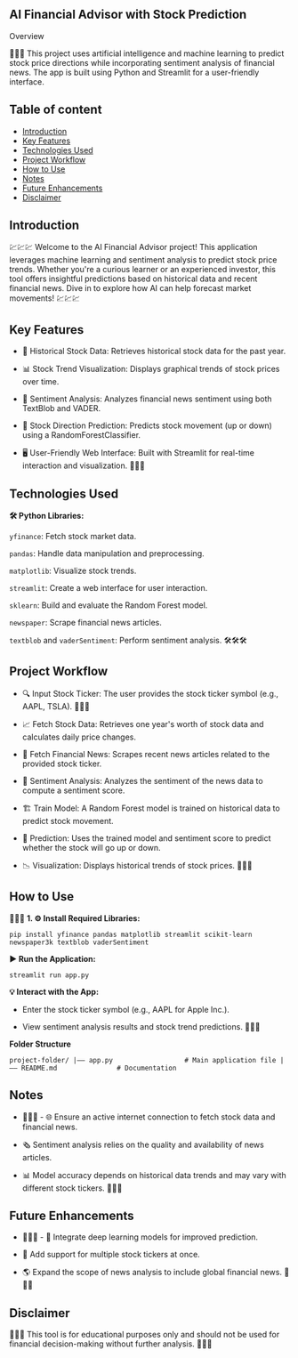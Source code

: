 ## AI Financial Advisor with Stock Prediction

Overview

🎯🎯🎯 This project uses artificial intelligence and machine learning to predict stock price directions while incorporating sentiment analysis of financial news. The app is built using Python and Streamlit for a user-friendly interface.
## Table of content
- [Introduction](#Introduction)
- [Key Features](#Key-Features)
- [Technologies Used](#Technologies-Used)
- [Project Workflow](#Project-Workflow)
- [How to Use](#How-to-Use)
- [Notes](#Notes)
- [Future Enhancements](#Future-Enhancements)
- [Disclaimer](#Disclaimer)

## Introduction

💹💹💹 Welcome to the AI Financial Advisor project! This application leverages machine learning and sentiment analysis to predict stock price trends. Whether you're a curious learner or an experienced investor, this tool offers insightful predictions based on historical data and recent financial news. Dive in to explore how AI can help forecast market movements! 💹💹💹

## Key Features

- 🚀 Historical Stock Data: Retrieves historical stock data for the past year.

- 📊 Stock Trend Visualization: Displays graphical trends of stock prices over time.

- 💬 Sentiment Analysis: Analyzes financial news sentiment using both TextBlob and VADER.

- 🔮 Stock Direction Prediction: Predicts stock movement (up or down) using a RandomForestClassifier.

- 🖥️ User-Friendly Web Interface: Built with Streamlit for real-time interaction and visualization. 🎯🎯🎯

## Technologies Used

**🛠️ Python Libraries:**

`yfinance`: Fetch stock market data.

`pandas`: Handle data manipulation and preprocessing.

`matplotlib`: Visualize stock trends.

`streamlit`: Create a web interface for user interaction.

`sklearn`: Build and evaluate the Random Forest model.

`newspaper`: Scrape financial news articles.

`textblob` and `vaderSentiment`: Perform sentiment analysis. 🛠️🛠️🛠️

## Project Workflow

- 🔍 Input Stock Ticker: The user provides the stock ticker symbol (e.g., AAPL, TSLA). 🎯🎯🎯

- 📈 Fetch Stock Data: Retrieves one year's worth of stock data and calculates daily price changes.

- 📰 Fetch Financial News: Scrapes recent news articles related to the provided stock ticker.

- 🧠 Sentiment Analysis: Analyzes the sentiment of the news data to compute a sentiment score.

- 🏗️ Train Model: A Random Forest model is trained on historical data to predict stock movement.

- 🎯 Prediction: Uses the trained model and sentiment score to predict whether the stock will go up or down.

- 📉 Visualization: Displays historical trends of stock prices. 🎯🎯🎯

## How to Use

🎯🎯🎯 **1. ⚙️ Install Required Libraries:**

`pip install yfinance pandas matplotlib streamlit scikit-learn newspaper3k textblob vaderSentiment`

**▶️ Run the Application:**

`streamlit run app.py`

**💡 Interact with the App:**

- Enter the stock ticker symbol (e.g., AAPL for Apple Inc.).

- View sentiment analysis results and stock trend predictions. 🎯🎯🎯

**Folder Structure**

`project-folder/
|—— app.py                  # Main application file
|—— README.md               # Documentation`

## Notes

- 🎯🎯🎯 - 🌐 Ensure an active internet connection to fetch stock data and financial news.

- 🗞️ Sentiment analysis relies on the quality and availability of news articles.

- 📊 Model accuracy depends on historical data trends and may vary with different stock tickers. 🎯🎯🎯

## Future Enhancements

- 🎯🎯🎯 - 🤖 Integrate deep learning models for improved prediction.

- 🧮 Add support for multiple stock tickers at once.

- 🌎 Expand the scope of news analysis to include global financial news. 🎯🎯🎯

## Disclaimer

🎯🎯🎯 This tool is for educational purposes only and should not be used for financial decision-making without further analysis. 🎯🎯🎯
